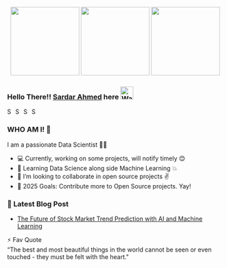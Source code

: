 <p align="center"> <img src="https://octodex.github.com/images/filmtocats.png" height="160px" width="160px"> <img src="https://octodex.github.com/images/deckfailcat.png" height="160px" width="160px"> <img src="https://octodex.github.com/images/surftocat.png" height="160px" width="160px">

### Hello There!! [Sardar Ahmed](https://sardarahmed.github.io/) here <img src="https://github.com/TheDudeThatCode/TheDudeThatCode/blob/master/Assets/Hi.gif" width="30px" alt="Waving">

<a href="https://twitter.com/sardarahmed_">
  <img align="left" alt="Sardar Ahmed Twitter" width="16px" src="https://cdn.jsdelivr.net/npm/simple-icons@v3/icons/twitter.svg" />
</a>
<a href="https://www.linkedin.com/in/sardarahmed/">
  <img align="left" alt="Sardar Ahmed Linkdein" width="16px" src="https://cdn.jsdelivr.net/npm/simple-icons@v3/icons/linkedin.svg" />
</a>
<a href="https://github.com/sardarahmed">
  <img align="left" alt="Sardar Ahmed Github" width="16px" src="https://cdn.jsdelivr.net/npm/simple-icons@v3/icons/github.svg" />

<a href="https://sardarahmed.medium.com/">
  <img align="left" alt="Sardar Ahmed Medium" width="16px" src="https://cdn.jsdelivr.net/npm/simple-icons@v3/icons/medium.svg" />
</a>

<br />

### WHO AM I! 🤔

I am a passionate Data Scientist  🤍💚

- 💻 Currently, working on some projects, will notify timely 😊
- 🤩 Learning Data Science along side Machine Learning 💥
- 👯 I’m looking to collaborate in open source projects ✌
- 🥅 2025 Goals: Contribute more to Open Source projects. Yay!
  <br />

### 📕 Latest Blog Post

<!-- BLOG-POST-LIST:START -->

- [The Future of Stock Market Trend Prediction with AI and Machine Learning](https://sardarahmed.medium.com/the-future-of-stock-market-trend-prediction-with-ai-and-machine-learning-ed7fa2b44c5d)

⚡ Fav Quote <br>
“The best and most beautiful things in the world cannot be seen or even touched - they must be felt with the heart."
